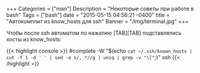 +++
Categories = ["man"]
Description = "Некоторые советы при работе в bash"
Tags = ["bash"]
date = "2015-05-15 04:56:21 -0400"
title = "Автокомплит из know_hosts для ssh"
Banner = "/img/terminal.jpg"
+++


Чтобы после ssh автоматом по нажатию [TAB][TAB] подставлялись хосты из know_hosts:
<!--more-->

{{< highlight console >}}
#complete -W "$(echo `cat ~/.ssh/known_hosts | cut -f 1 -d ' ' | sed -e s/,.*//g | uniq | grep -v "\["`;)" ssh
{{< /highlight >}}